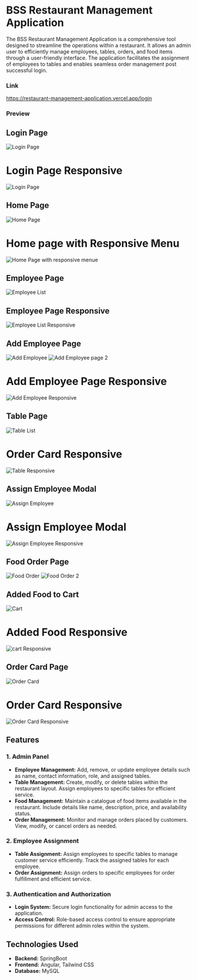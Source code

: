 # BSS Restaurant Management Application

The BSS Restaurant Management Application is a comprehensive tool designed to streamline the operations within a restaurant. It allows an admin user to efficiently manage employees, tables, orders, and food items through a user-friendly interface. The application facilitates the assignment of employees to tables and enables seamless order management post successful login.

### Link
https://restaurant-management-application.vercel.app/login

### Preview

## Login Page
![Login Page](https://github.com/Rashidul-Islam-98/Screenshots/blob/main/login.jpg)

# Login Page Responsive
![Login Page](https://github.com/Rashidul-Islam-98/Screenshots/blob/main/loginRes.JPG)

## Home Page
![Home Page](https://github.com/Rashidul-Islam-98/Screenshots/blob/main/home.JPG)

# Home page with Responsive Menu
![Home Page with responsive menue](https://github.com/Rashidul-Islam-98/Screenshots/blob/main/headerRes.JPG)

## Employee Page
![Employee List](https://github.com/Rashidul-Islam-98/Screenshots/blob/main/employee.JPG)

## Employee Page Responsive
![Employee List Responsive](https://github.com/Rashidul-Islam-98/Screenshots/blob/main/employeeRes.JPG)

## Add Employee Page
![Add Employee](https://github.com/Rashidul-Islam-98/Screenshots/blob/main/addEmployee1.JPG)
![Add Employee page 2](https://github.com/Rashidul-Islam-98/Screenshots/blob/main/addEmployee2.JPG)

# Add Employee Page Responsive
![Add Employee Responsive](https://github.com/Rashidul-Islam-98/Screenshots/blob/main/addEmployeeRes.JPG)

## Table Page
![Table List](https://github.com/Rashidul-Islam-98/Screenshots/blob/main/tablee.JPG)

# Order Card Responsive
![Table Responsive](https://github.com/Rashidul-Islam-98/Screenshots/blob/main/tableRes.JPG)
## Assign Employee Modal
![Assign Employee](https://github.com/Rashidul-Islam-98/Screenshots/blob/main/assign.JPG)

# Assign Employee Modal
![Assign Employee Responsive](https://github.com/Rashidul-Islam-98/Screenshots/blob/main/assignRes.JPG)

## Food Order Page
![Food Order](https://github.com/Rashidul-Islam-98/Screenshots/blob/main/orderFood.JPG)
![Food Order 2](https://github.com/Rashidul-Islam-98/Screenshots/blob/main/orderFood2.JPG)

## Added Food to Cart
![Cart](https://github.com/Rashidul-Islam-98/Screenshots/blob/main/cart.JPG)

# Added Food Responsive
![cart Responsive](https://github.com/Rashidul-Islam-98/Screenshots/blob/main/cartRes.JPG)

## Order Card Page
![Order Card](https://github.com/Rashidul-Islam-98/Screenshots/blob/main/OrderPage.JPG)

# Order Card Responsive
![Order Card Responsive](https://github.com/Rashidul-Islam-98/Screenshots/blob/main/OrderPageRes.JPG)

## Features

### 1. Admin Panel
- **Employee Management:** Add, remove, or update employee details such as name, contact information, role, and assigned tables.
- **Table Management:** Create, modify, or delete tables within the restaurant layout. Assign employees to specific tables for efficient service.
- **Food Management:** Maintain a catalogue of food items available in the restaurant. Include details like name, description, price, and availability status.
- **Order Management:** Monitor and manage orders placed by customers. View, modify, or cancel orders as needed.

### 2. Employee Assignment
- **Table Assignment:** Assign employees to specific tables to manage customer service efficiently. Track the assigned tables for each employee.
- **Order Assignment:** Assign orders to specific employees for order fulfillment and efficient service.

### 3. Authentication and Authorization
- **Login System:** Secure login functionality for admin access to the application.
- **Access Control:** Role-based access control to ensure appropriate permissions for different admin roles within the system.

## Technologies Used

- **Backend:** SpringBoot
- **Frontend:** Angular, Tailwind CSS
- **Database:** MySQL
